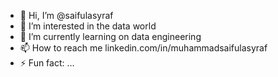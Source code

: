 - 👋 Hi, I’m @saifulasyraf
- 👀 I’m interested in the data world
- 🌱 I’m currently learning on data engineering 
- 📫 How to reach me linkedin.com/in/muhammadsaifulasyraf
- ⚡ Fun fact: ...

<!---
saifulasyraf/saifulasyraf is a ✨ special ✨ repository because its `README.md` (this file) appears on your GitHub profile.
You can click the Preview link to take a look at your changes.
--->
